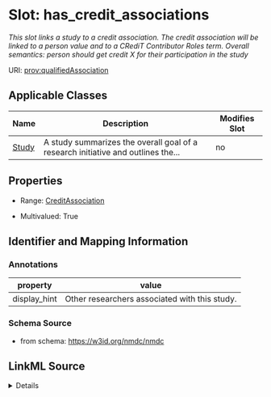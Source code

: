 # Slot: has_credit_associations


_This slot links a study to a credit association.  The credit association will be linked to a person value and to a CRediT Contributor Roles term. Overall semantics: person should get credit X for their participation in the study_



URI: [prov:qualifiedAssociation](http://www.w3.org/ns/prov#qualifiedAssociation)



<!-- no inheritance hierarchy -->




## Applicable Classes

| Name | Description | Modifies Slot |
| --- | --- | --- |
[Study](Study.md) | A study summarizes the overall goal of a research initiative and outlines the... |  no  |







## Properties

* Range: [CreditAssociation](CreditAssociation.md)

* Multivalued: True





## Identifier and Mapping Information





### Annotations

| property | value |
| --- | --- |
| display_hint | Other researchers associated with this study. |



### Schema Source


* from schema: https://w3id.org/nmdc/nmdc




## LinkML Source

<details>
```yaml
name: has_credit_associations
annotations:
  display_hint:
    tag: display_hint
    value: Other researchers associated with this study.
description: 'This slot links a study to a credit association.  The credit association
  will be linked to a person value and to a CRediT Contributor Roles term. Overall
  semantics: person should get credit X for their participation in the study'
from_schema: https://w3id.org/nmdc/nmdc
rank: 1000
domain: Study
slot_uri: prov:qualifiedAssociation
multivalued: true
alias: has_credit_associations
domain_of:
- Study
range: CreditAssociation
inlined: true
inlined_as_list: true

```
</details>